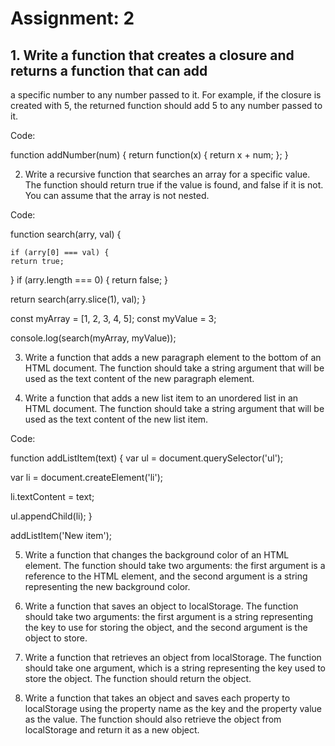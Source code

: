 # Assignment: 2

## 1. Write a function that creates a closure and returns a function that can add
a specific number to any number passed to it. For example, if the closure is
created with 5, the returned function should add 5 to any number passed
to it.

Code:

function addNumber(num) {
  return function(x) {
    return x + num;
  };
}

2. Write a recursive function that searches an array for a specific value. The
function should return true if the value is found, and false if it is not. You
can assume that the array is not nested.

Code:

function search(arry, val) {
    
    if (arry[0] === val) {
    return true;
  }
    if (arry.length === 0) {
    return false;
  }

   return search(arry.slice(1), val);
}

const myArray = [1, 2, 3, 4, 5];
const myValue = 3;

console.log(search(myArray, myValue)); 



3. Write a function that adds a new paragraph element to the bottom of an
HTML document. The function should take a string argument that will be
used as the text content of the new paragraph element.


4. Write a function that adds a new list item to an unordered list in an HTML
document. The function should take a string argument that will be used as
the text content of the new list item.

Code:

function addListItem(text) {
  var ul = document.querySelector('ul');

  var li = document.createElement('li');

  li.textContent = text;

  ul.appendChild(li);
}

addListItem('New item');

5. Write a function that changes the background color of an HTML element.
The function should take two arguments: the first argument is a reference
to the HTML element, and the second argument is a string representing
the new background color.

6. Write a function that saves an object to localStorage. The function should
take two arguments: the first argument is a string representing the key to
use for storing the object, and the second argument is the object to store.

7. Write a function that retrieves an object from localStorage. The function
should take one argument, which is a string representing the key used to
store the object. The function should return the object.

8. Write a function that takes an object and saves each property to
localStorage using the property name as the key and the property value as
the value. The function should also retrieve the object from localStorage
and return it as a new object.
